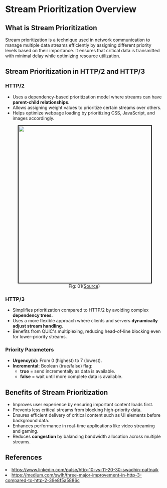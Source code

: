 # Stream Prioritization Overview

## What is Stream Prioritization
Stream prioritization is a technique used in network communication to manage multiple data streams efficiently by assigning different priority levels based on their importance. It ensures that critical data is transmitted with minimal delay while optimizing resource utilization.

<!--<figure>
	<div align="center">
	<img src="/data/HTTP_3/assets/Prioritization.png" height="500" width="500" style="border: 2px solid black;"></div>
	<figcaption style="text-align: center">Fig: 01(source)</figcaption>  
</figure>-->

## Stream Prioritization in HTTP/2 and HTTP/3
### HTTP/2
- Uses a dependency-based prioritization model where streams can have **parent-child relationships**.
- Allows assigning weight values to prioritize certain streams over others.
- Helps optimize webpage loading by prioritizing CSS, JavaScript, and images accordingly.

 
<figure>
	<div align="center">
	<img src="/data/HTTP_3/assets/Prioritization1.png" height="500" width="500" style="border: 2px solid black;"></div>
	<figcaption style="text-align: center">Fig: 01(<a href="https://medium.com/swlh/three-major-improvement-in-http-3-compared-to-http-2-39e8f5a5886c">Source</a>)</figcaption>  
</figure>

### HTTP/3
- Simplifies prioritization compared to HTTP/2 by avoiding complex **dependency trees**.
- Uses a more flexible approach where clients and servers **dynamically adjust stream handling**.
- Benefits from QUIC's multiplexing, reducing head-of-line blocking even for lower-priority streams.

### Priority Parameters
- **Urgency(u):** From 0 (highest) to 7 (lowest).
- **Incremental:** Boolean (true/false) flag:
	- **true** = send incrementally as data is available.
    - **false** = wait until more complete data is available.




## Benefits of Stream Prioritization
- Improves user experience by ensuring important content loads first.
- Prevents less critical streams from blocking high-priority data.
- Ensures efficient delivery of critical content such as UI elements before background data.
- Enhances performance in real-time applications like video streaming and gaming.
- Reduces **congestion** by balancing bandwidth allocation across multiple streams.


## References
<li><a href='https://www.linkedin.com/pulse/http-10-vs-11-20-30-swadhin-pattnaik'>https://www.linkedin.com/pulse/http-10-vs-11-20-30-swadhin-pattnaik</a>

<li><a href='https://medium.com/swlh/three-major-improvement-in-http-3-compared-to-http-2-39e8f5a5886c'>https://medium.com/swlh/three-major-improvement-in-http-3-compared-to-http-2-39e8f5a5886c</a>
